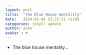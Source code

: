 ```yaml
---
layout: post
title:  "the Blue House mentality"
date:   2024-01-04 23:21:11 +1100
categories: jekyll update
author: anon
avatar : ⚑
---
```


- The blue house mentality... 

